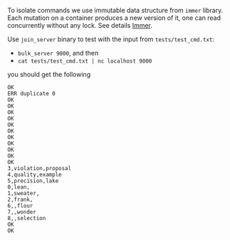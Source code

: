 To isolate commands we use immutable data structure from `immer` library. 
Each mutation on a container produces a new version of it, one can read concurrently without any lock.
See details [Immer](https://github.com/arximboldi/immer).

Use `join_server` binary to test with the input from `tests/test_cmd.txt`:
- `bulk_server 9000`, and then
- `cat tests/test_cmd.txt | nc localhost 9000`

you should get the following

```shell
OK
ERR duplicate 0
OK
OK
OK
OK
OK
OK
OK
OK
OK
OK
OK
3,violation,proposal
4,quality,example
5,precision,lake
0,lean,
1,sweater,
2,frank,
6,,flour
7,,wonder
8,,selection
OK
OK

```